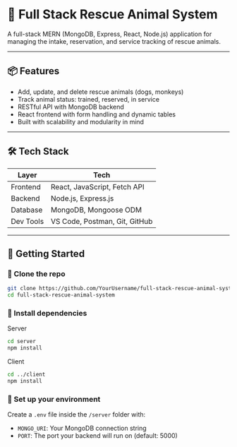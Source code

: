 # 🐾 Full Stack Rescue Animal System

A full-stack MERN (MongoDB, Express, React, Node.js) application for managing the intake, reservation, and service tracking of rescue animals.

---

## 📦 Features

- Add, update, and delete rescue animals (dogs, monkeys)
- Track animal status: trained, reserved, in service
- RESTful API with MongoDB backend
- React frontend with form handling and dynamic tables
- Built with scalability and modularity in mind

---

## 🛠️ Tech Stack

| Layer     | Tech                      |
|-----------|---------------------------|
| Frontend  | React, JavaScript, Fetch API |
| Backend   | Node.js, Express.js       |
| Database  | MongoDB, Mongoose ODM     |
| Dev Tools | VS Code, Postman, Git, GitHub |

---

## 🚀 Getting Started

### 📁 Clone the repo
```bash
git clone https://github.com/YourUsername/full-stack-rescue-animal-system.git
cd full-stack-rescue-animal-system
```

### 🔧 Install dependencies

Server
```bash
cd server
npm install
```

Client
```bash
cd ../client
npm install
```

### 🌱 Set up your environment

Create a `.env` file inside the `/server` folder with:

- `MONGO_URI`: Your MongoDB connection string
- `PORT`: The port your backend will run on (default: 5000)